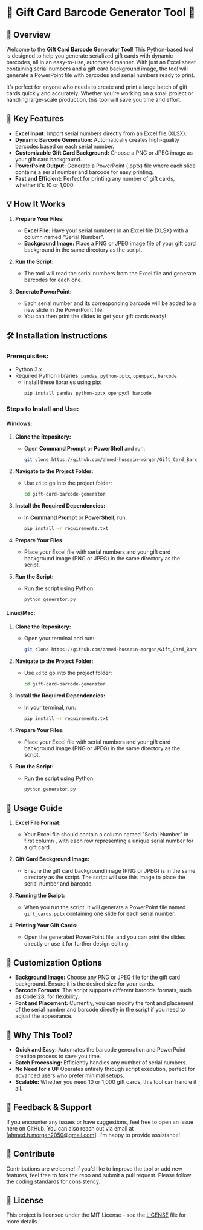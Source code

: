 # 🎁 **Gift Card Barcode Generator Tool** 🎁

## 📌 **Overview**
Welcome to the **Gift Card Barcode Generator Tool**! This Python-based tool is designed to help you generate serialized gift cards with dynamic barcodes, all in an easy-to-use, automated manner. With just an Excel sheet containing serial numbers and a gift card background image, the tool will generate a PowerPoint file with barcodes and serial numbers ready to print.

It’s perfect for anyone who needs to create and print a large batch of gift cards quickly and accurately. Whether you're working on a small project or handling large-scale production, this tool will save you time and effort.

## 🚀 **Key Features**
- **Excel Input:** Import serial numbers directly from an Excel file (XLSX).
- **Dynamic Barcode Generation:** Automatically creates high-quality barcodes based on each serial number.
- **Customizable Gift Card Background:** Choose a PNG or JPEG image as your gift card background.
- **PowerPoint Output:** Generate a PowerPoint (.pptx) file where each slide contains a serial number and barcode for easy printing.
- **Fast and Efficient:** Perfect for printing any number of gift cards, whether it's 10 or 1,000.

## 💡 **How It Works**
1. **Prepare Your Files:**
   - **Excel File:** Have your serial numbers in an Excel file (XLSX) with a column named "Serial Number".
   - **Background Image:** Place a PNG or JPEG image file of your gift card background in the same directory as the script.

2. **Run the Script:**
   - The tool will read the serial numbers from the Excel file and generate barcodes for each one.

3. **Generate PowerPoint:** 
   - Each serial number and its corresponding barcode will be added to a new slide in the PowerPoint file.
   - You can then print the slides to get your gift cards ready!

## 🛠️ **Installation Instructions**

### **Prerequisites:**
- Python 3.x
- Required Python libraries: `pandas`, `python-pptx`, `openpyxl`, `barcode`
  - Install these libraries using pip:
    ```bash
    pip install pandas python-pptx openpyxl barcode
    ```

### **Steps to Install and Use:**
#### **Windows:**
1. **Clone the Repository:**
   - Open **Command Prompt** or **PowerShell** and run:
     ```bash
     git clone https://github.com/ahmed-hussein-morgan/Gift_Card_Barcode_Generator_Tool.git
     ```
2. **Navigate to the Project Folder:**
   - Use `cd` to go into the project folder:
     ```bash
     cd gift-card-barcode-generator
     ```
3. **Install the Required Dependencies:**
   - In **Command Prompt** or **PowerShell**, run:
     ```bash
     pip install -r requirements.txt
     ```
4. **Prepare Your Files:**
   - Place your Excel file with serial numbers and your gift card background image (PNG or JPEG) in the same directory as the script.
   
5. **Run the Script:**
   - Run the script using Python:
     ```bash
     python generator.py
     ```

#### **Linux/Mac:**
1. **Clone the Repository:**
   - Open your terminal and run:
     ```bash
     git clone https://github.com/ahmed-hussein-morgan/Gift_Card_Barcode_Generator_Tool.git
     ```
2. **Navigate to the Project Folder:**
   - Use `cd` to go into the project folder:
     ```bash
     cd gift-card-barcode-generator
     ```
3. **Install the Required Dependencies:**
   - In your terminal, run:
     ```bash
     pip install -r requirements.txt
     ```
4. **Prepare Your Files:**
   - Place your Excel file with serial numbers and your gift card background image (PNG or JPEG) in the same directory as the script.
   
5. **Run the Script:**
   - Run the script using Python:
     ```bash
     python generator.py
     ```

## 📑 **Usage Guide**

1. **Excel File Format:**
   - Your Excel file should contain a column named "Serial Number" in first column , with each row representing a unique serial number for a gift card.
   
2. **Gift Card Background Image:**
   - Ensure the gift card background image (PNG or JPEG) is in the same directory as the script. The script will use this image to place the serial number and barcode.

3. **Running the Script:**
   - When you run the script, it will generate a PowerPoint file named `gift_cards.pptx` containing one slide for each serial number.
   
4. **Printing Your Gift Cards:**
   - Open the generated PowerPoint file, and you can print the slides directly or use it for further design editing.

## 🎨 **Customization Options**
- **Background Image:** Choose any PNG or JPEG file for the gift card background. Ensure it is the desired size for your cards.
- **Barcode Formats:** The script supports different barcode formats, such as Code128, for flexibility.
- **Font and Placement:** Currently, you can modify the font and placement of the serial number and barcode directly in the script if you need to adjust the appearance.

## 🔑 **Why This Tool?**
- **Quick and Easy:** Automates the barcode generation and PowerPoint creation process to save you time.
- **Batch Processing:** Efficiently handles any number of serial numbers.
- **No Need for a UI:** Operates entirely through script execution, perfect for advanced users who prefer minimal setups.
- **Scalable:** Whether you need 10 or 1,000 gift cards, this tool can handle it all.

## 💬 **Feedback & Support**
If you encounter any issues or have suggestions, feel free to open an issue here on GitHub. You can also reach out via email at [ahmed.h.morgan2050@gmail.com]. I'm happy to provide assistance!

## 🌟 **Contribute**
Contributions are welcome! If you’d like to improve the tool or add new features, feel free to fork the repo and submit a pull request. Please follow the coding standards for consistency.

## 📄 **License**
This project is licensed under the MIT License - see the [LICENSE](LICENSE) file for more details.
